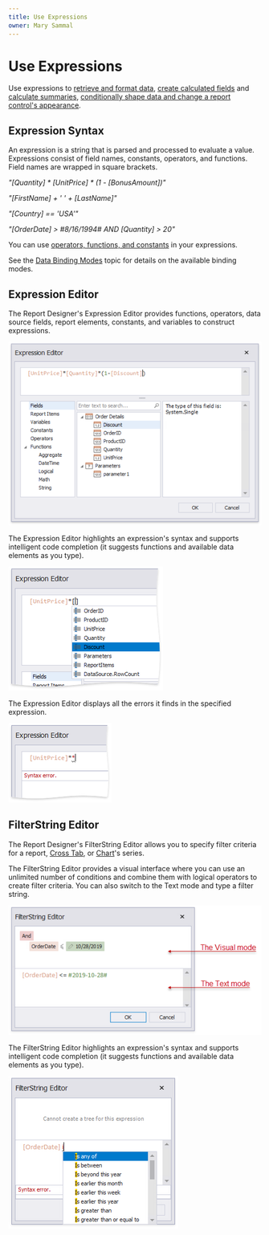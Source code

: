 ```yaml
---
title: Use Expressions
owner: Mary Sammal
---
```

# Use Expressions

Use expressions to [retrieve and format data](use-report-elements\bind-controls-to-data.md), [create calculated fields](shape-report-data\use-calculated-fields.md) and [calculate summaries](shape-report-data\calculate-summaries\calculate-a-summary.md), [conditionally shape data and change a report control's appearance](shape-report-data\specify-conditions-for-report-elements.md).

## Expression Syntax

An expression is a string that is parsed and processed to evaluate a value. Expressions consist of field names, constants, operators, and functions. Field names are wrapped in square brackets.

_"[Quantity] * [UnitPrice] * (1 - [BonusAmount])"_

_"[FirstName] + ' ' + [LastName]"_

_"[Country] == 'USA'"_

_"[OrderDate] > #8/16/1994# AND [Quantity] > 20"_

You can use [operators, functions, and constants](use-expressions\expression-syntax.md) in your expressions.

See the [Data Binding Modes](use-expressions/data-binding-modes.md) topic for details on the available binding modes.

## Expression Editor

The Report Designer's Expression Editor provides functions, operators, data source fields, report elements, constants, and variables to construct expressions.

![Expressions_ExpressionEditor](../../../images/eurd-win-expression-editor.png)

The Expression Editor highlights an expression's syntax and supports intelligent code completion (it suggests functions and available data elements as you type).

![Expressions_ExpressionEditor_Intellisense](../../../images/eurd-win-expression-editor_intellisense.png)

The Expression Editor displays all the errors it finds in the specified expression.

![Expressions_ExpressionEditor_ErrorValidation](../../../images/eurd-win-expression-editor_error-validation.png)

## FilterString Editor

The Report Designer's FilterString Editor allows you to specify filter criteria for a report, [Cross Tab](use-report-elements/use-cross-tabs.md), or [Chart](use-report-elements/use-charts-and-pivot-grids.md)'s series.

The FilterString Editor provides a visual interface where you can use an unlimited number of conditions and combine them with logical operators to create filter criteria. You can also switch to the Text mode and type a filter string.

![Expressions_FilterEditor](../../../images/eurd-win-filter-editor.png)

The FilterString Editor highlights an expression's syntax and supports intelligent code completion (it suggests functions and available data elements as you type).

![FilterEditor_New_Features](../../../images/eurd-win-filter-editor-validation.png)